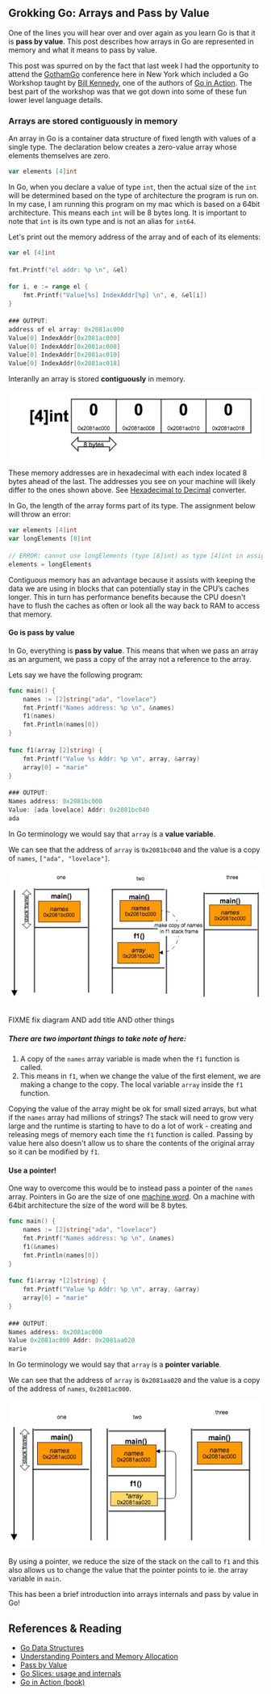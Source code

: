 ## Grokking Go: Arrays and Pass by Value

One of the lines you will hear over and over again as you learn Go is that it is **pass by value**. This post describes how arrays in Go are represented in memory and what it means to pass by value.

This post was spurred on by the fact that last week I had the opportunity to attend the [GothamGo](http://gothamgo.com/) conference here in New York which included a Go Workshop taught by [Bill Kennedy](http://www.goinggo.net/), one of the authors of [Go in Action](http://www.manning.com/ketelsen/). The best part of the workshop was that we got down into some of these fun lower level language details. 

### Arrays are stored contiguously in memory
An array in Go is a container data structure of fixed length with values of a single type. The declaration below creates a zero-value array whose elements themselves are zero.

```go
var elements [4]int
```
In Go, when you declare a value of type `int`, then the actual size of the `int` will be determined based on the type of architecture the program is run on. In my case, I am running this program on my mac which is based on a 64bit architecture. This means each `int` will be 8 bytes long. It is important to note that `int` is its own type and is not an alias for `int64`. 

Let's print out the memory address of the array and of each of its elements: 
```go
var el [4]int

fmt.Printf("el addr: %p \n", &el)

for i, e := range el {
	fmt.Printf("Value[%s] IndexAddr[%p] \n", e, &el[i])
}

### OUTPUT:
address of el array: 0x2081ac000
Value[0] IndexAddr[0x2081ac000]
Value[0] IndexAddr[0x2081ac008]
Value[0] IndexAddr[0x2081ac010]
Value[0] IndexAddr[0x2081ac018]
```

Interanlly an array is stored **contiguously** in memory.

![](images/go_initialized_array.jpg)

These memory addresses are in hexadecimal with each index located 8 bytes ahead of the last. The addresses you see on your machine will likely differ to the ones shown above. 
 See [Hexadecimal to Decimal](http://www.binaryhexconverter.com/hex-to-decimal-converter) converter.

In Go, the length of the array forms part of its type. The assignment below will throw an error:

```go
var elements [4]int
var longElements [8]int

// ERROR: cannot use longElements (type [8]int) as type [4]int in assignment
elements = longElements		
```

Contiguous memory has an advantage because it assists with keeping the data we are using in blocks that can potentially stay in the CPU’s caches longer. This in turn has performance benefits because the CPU doesn't have to flush the caches as often or look all the way back to RAM to access that memory. 

#### Go is pass by value
In Go, everything is **pass by value**. This means that when we pass an array as an argument, we pass a copy of the array not a reference to the array.

Lets say we have the following program:
```go
func main() {
	names := [2]string{"ada", "lovelace"}
	fmt.Printf("Names address: %p \n", &names)
	f1(names)
	fmt.Println(names[0])
}

func f1(array [2]string) {
	fmt.Printf("Value %s Addr: %p \n", array, &array)
	array[0] = "marie"
}

### OUTPUT:
Names address: 0x2081bc000
Value: [ada lovelace] Addr: 0x2081bc040
ada
```
In Go terminology we would say that `array` is a **value variable**.

We can see that the address of `array` is `0x2081bc040` and the value is a copy of `names`, `["ada", "lovelace"]`.

![](images/call_stack_1.png)

FIXME
fix diagram AND add title AND other things
##### There are two important things to take note of here: 
1. A copy of the `names` array variable is made when the `f1` function is called. <br/>
1. This means in `f1`, when we change the value of the first element, we are making a change to the copy. The local variable `array` inside the `f1` function. <br/>

Copying the value of the array might be ok for small sized arrays, but what if the `names` array had millions of strings? The stack will need to grow very large and the runtime is starting to have to do a lot of work - creating and releasing megs of memory each time the `f1` function is called. Passing by value here also doesn't allow us to share the contents of the original array so it can be modified by `f1`.

#### Use a pointer!
One way to overcome this would be to instead pass a pointer of the `names` array. Pointers in Go are the size of one [machine word](http://en.wikipedia.org/wiki/Word_(computer_architecture)). On a machine with 64bit architecture the size of the word will be 8 bytes.
```go
func main() {
	names := [2]string{"ada", "lovelace"}
	fmt.Printf("Names address: %p \n", &names)
	f1(&names)
	fmt.Println(names[0])
}

func f1(array *[2]string) {
	fmt.Printf("Value %p Addr: %p \n", array, &array)
	array[0] = "marie"
}

### OUTPUT:
Names address: 0x2081ac000
Value 0x2081ac000 Addr: 0x2081aa020
marie
```
In Go terminology we would say that `array` is a **pointer variable**.

We can see that the address of `array` is `0x2081aa020` and the value is a copy of the address of `names`, `0x2081ac000`.

![](images/call_stack_2.png)

By using a pointer, we reduce the size of the stack on the call to `f1` and this also allows us to change the value that the pointer points to ie. the array variable in `main`.

This has been a brief introduction into arrays internals and pass by value in Go!

## References & Reading
* [Go Data Structures](http://research.swtch.com/godata)
* [Understanding Pointers and Memory Allocation](http://www.goinggo.net/2013/07/understanding-pointers-and-memory.html)
* [Pass by Value](http://golang.org/doc/faq#pass_by_value)
* [Go Slices: usage and internals](http://blog.golang.org/go-slices-usage-and-internals)
* [Go in Action (book)](http://www.manning.com/ketelsen/)
